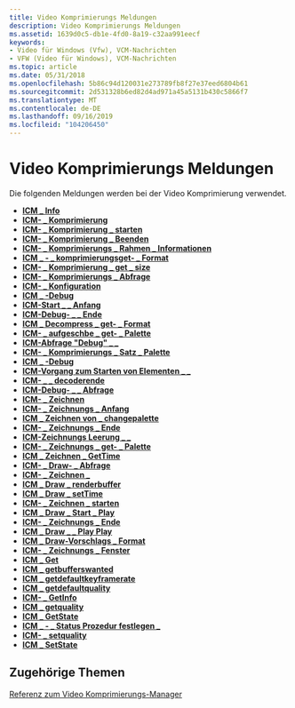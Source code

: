 ```yaml
---
title: Video Komprimierungs Meldungen
description: Video Komprimierungs Meldungen
ms.assetid: 1639d0c5-db1e-4fd0-8a19-c32aa991eecf
keywords:
- Video für Windows (Vfw), VCM-Nachrichten
- VFW (Video für Windows), VCM-Nachrichten
ms.topic: article
ms.date: 05/31/2018
ms.openlocfilehash: 5b86c94d120031e273789fb8f27e37eed6804b61
ms.sourcegitcommit: 2d531328b6ed82d4ad971a45a5131b430c5866f7
ms.translationtype: MT
ms.contentlocale: de-DE
ms.lasthandoff: 09/16/2019
ms.locfileid: "104206450"
---
```

# <a name="video-compression-messages"></a>Video Komprimierungs Meldungen

Die folgenden Meldungen werden bei der Video Komprimierung verwendet.

-   [**ICM \_ Info**](icm-about.md)
-   [**ICM- \_ Komprimierung**](icm-compress.md)
-   [**ICM- \_ Komprimierung \_ starten**](icm-compress-begin.md)
-   [**ICM- \_ Komprimierung \_ Beenden**](icm-compress-end.md)
-   [**ICM- \_ Komprimierungs \_ Rahmen \_ Informationen**](icm-compress-frames-info.md)
-   [**ICM \_ - \_ komprimierungsget- \_ Format**](icm-compress-get-format.md)
-   [**ICM- \_ Komprimierung \_ get \_ size**](icm-compress-get-size.md)
-   [**ICM- \_ Komprimierungs \_ Abfrage**](icm-compress-query.md)
-   [**ICM- \_ Konfiguration**](icm-configure.md)
-   [**ICM \_ -Debug**](icm-decompress.md)
-   [**ICM-Start \_ \_ Anfang**](icm-decompress-begin.md)
-   [**ICM-Debug- \_ \_ Ende**](icm-decompress-end.md)
-   [**ICM \_ Decompress \_ get- \_ Format**](icm-decompress-get-format.md)
-   [**ICM- \_ aufgeschbe \_ get- \_ Palette**](icm-decompress-get-palette.md)
-   [**ICM-Abfrage "Debug" \_ \_**](icm-decompress-query.md)
-   [**ICM- \_ Komprimierungs \_ Satz \_ Palette**](icm-decompress-set-palette.md)
-   [**ICM \_ -Debug**](icm-decompressex.md)
-   [**ICM-Vorgang zum Starten von Elementen \_ \_**](icm-decompressex-begin.md)
-   [**ICM- \_ \_ decoderende**](icm-decompressex-end.md)
-   [**ICM-Debug- \_ \_ Abfrage**](icm-decompressex-query.md)
-   [**ICM- \_ Zeichnen**](icm-draw.md)
-   [**ICM- \_ Zeichnungs \_ Anfang**](icm-draw-begin.md)
-   [**ICM \_ Zeichnen von \_ changepalette**](icm-draw-changepalette.md)
-   [**ICM- \_ Zeichnungs \_ Ende**](icm-draw-end.md)
-   [**ICM-Zeichnungs Leerung \_ \_**](icm-draw-flush.md)
-   [**ICM- \_ Zeichnungs \_ get- \_ Palette**](icm-draw-get-palette.md)
-   [**ICM \_ Zeichnen \_ GetTime**](icm-draw-gettime.md)
-   [**ICM- \_ Draw- \_ Abfrage**](icm-draw-query.md)
-   [**ICM- \_ Zeichnen \_**](icm-draw-realize.md)
-   [**ICM \_ Draw \_ renderbuffer**](icm-draw-renderbuffer.md)
-   [**ICM \_ Draw \_ setTime**](icm-draw-settime.md)
-   [**ICM- \_ Zeichnen \_ starten**](icm-draw-start.md)
-   [**ICM \_ Draw \_ Start \_ Play**](icm-draw-start-play.md)
-   [**ICM- \_ Zeichnungs \_ Ende**](icm-draw-stop.md)
-   [**ICM \_ Draw \_ \_ Play Play**](icm-draw-stop-play.md)
-   [**ICM \_ Draw-Vorschlags \_ Format**](icm-draw-suggestformat.md)
-   [**ICM- \_ Zeichnungs \_ Fenster**](icm-draw-window.md)
-   [**ICM \_ Get**](icm-get.md)
-   [**ICM \_ getbufferswanted**](icm-getbufferswanted.md)
-   [**ICM \_ getdefaultkeyframerate**](icm-getdefaultkeyframerate.md)
-   [**ICM \_ getdefaultquality**](icm-getdefaultquality.md)
-   [**ICM- \_ GetInfo**](icm-getinfo.md)
-   [**ICM \_ getquality**](icm-getquality.md)
-   [**ICM \_ GetState**](icm-getstate.md)
-   [**ICM \_ - \_ Status Prozedur festlegen \_**](icm-set-status-proc.md)
-   [**ICM- \_ setquality**](icm-setquality.md)
-   [**ICM \_ SetState**](icm-setstate.md)

## <a name="related-topics"></a>Zugehörige Themen

<dl> <dt>

[Referenz zum Video Komprimierungs-Manager](video-compression-manager-reference.md)
</dt> </dl>

 

 




